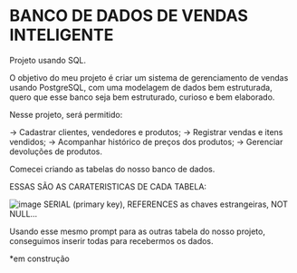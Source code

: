 # BANCO DE DADOS DE VENDAS INTELIGENTE 
Projeto usando SQL.


O objetivo do meu projeto é criar um sistema de gerenciamento de vendas usando PostgreSQL, com uma modelagem de dados bem estruturada, quero que esse banco seja bem estruturado, curioso e bem elaborado.


Nesse projeto, será permitido: 


-> Cadastrar clientes, vendedores e produtos;
-> Registrar vendas e itens vendidos;
-> Acompanhar histórico de preços dos produtos;
-> Gerenciar devoluções de produtos.

Comecei criando as tabelas do nosso banco de dados. 

ESSAS SÃO AS CARATERISTICAS DE CADA TABELA: 




![image](https://github.com/user-attachments/assets/ef8ecea6-7f7b-4558-8e48-6b5bfe9b0ac6)
SERIAL (primary key), REFERENCES as chaves estrangeiras, NOT NULL...





Usando esse mesmo prompt para as outras tabela do nosso projeto, conseguimos inserir todas para recebermos os dados. 



*em construção

